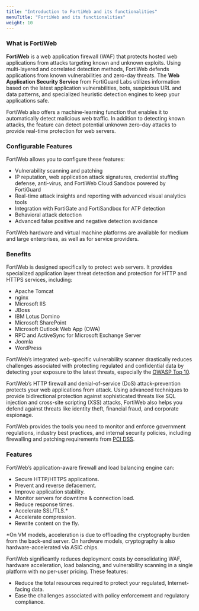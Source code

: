 ```yaml
---
title: "Introduction to FortiWeb and its functionalities"
menuTitle: "FortiWeb and its functionalities"
weight: 10
---
```


### What is FortiWeb 

**FortiWeb** is a web application firewall (WAF) that protects hosted web applications from attacks targeting known and unknown exploits. Using multi-layered and correlated detection methods, FortiWeb defends applications from known vulnerabilities and zero-day threats. The **Web Application Security Service** from FortiGuard Labs utilizes information based on the latest application vulnerabilities, bots, suspicious URL and data patterns, and specialized heuristic detection engines to keep your applications safe.

FortiWeb also offers a machine-learning function that enables it to automatically detect malicious web traffic. In addition to detecting known attacks, the feature can detect potential unknown zero-day attacks to provide real-time protection for web servers.

### Configurable Features

FortiWeb allows you to configure these features:

- Vulnerability scanning and patching
- IP reputation, web application attack signatures, credential stuffing defense, anti-virus, and FortiWeb Cloud Sandbox powered by FortiGuard
- Real-time attack insights and reporting with advanced visual analytics tools
- Integration with FortiGate and FortiSandbox for ATP detection
- Behavioral attack detection
- Advanced false positive and negative detection avoidance

FortiWeb hardware and virtual machine platforms are available for medium and large enterprises, as well as for service providers.

### Benefits

FortiWeb is designed specifically to protect web servers. It provides specialized application layer threat detection and protection for HTTP and HTTPS services, including:

- Apache Tomcat
- nginx
- Microsoft IIS
- JBoss
- IBM Lotus Domino
- Microsoft SharePoint
- Microsoft Outlook Web App (OWA)
- RPC and ActiveSync for Microsoft Exchange Server
- Joomla
- WordPress

FortiWeb’s integrated web-specific vulnerability scanner drastically reduces challenges associated with protecting regulated and confidential data by detecting your exposure to the latest threats, especially the [OWASP Top 10](https://www.owasp.org/index.php/Category:OWASP_Top_Ten_Project).

FortiWeb’s HTTP firewall and denial-of-service (DoS) attack-prevention protects your web applications from attack. Using advanced techniques to provide bidirectional protection against sophisticated threats like SQL injection and cross-site scripting (XSS) attacks, FortiWeb also helps you defend against threats like identity theft, financial fraud, and corporate espionage.

FortiWeb provides the tools you need to monitor and enforce government regulations, industry best practices, and internal security policies, including firewalling and patching requirements from [PCI DSS](https://www.pcisecuritystandards.org/security_standards/getting_started.php).

### Features

FortiWeb’s application-aware firewall and load balancing engine can:

- Secure HTTP/HTTPS applications.
- Prevent and reverse defacement.
- Improve application stability.
- Monitor servers for downtime & connection load.
- Reduce response times.
- Accelerate SSL/TLS.*
- Accelerate compression.
- Rewrite content on the fly.

*On VM models, acceleration is due to offloading the cryptography burden from the back-end server. On hardware models, cryptography is also hardware-accelerated via ASIC chips.

FortiWeb significantly reduces deployment costs by consolidating WAF, hardware acceleration, load balancing, and vulnerability scanning in a single platform with no per-user pricing. These features:

- Reduce the total resources required to protect your regulated, Internet-facing data.
- Ease the challenges associated with policy enforcement and regulatory compliance.





